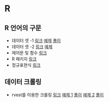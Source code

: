 # R

## R 언어의 구문

- 데이터 셋 -1 [링크](https://github.com/dj9308/R/blob/master/lecture/day1.R) [예제]([https://github.com/dj9308/R/blob/master/practice/190809/8%EC%9B%949%EC%9D%BC_1.docx](https://github.com/dj9308/R/blob/master/practice/190809/8월9일_1.docx)) [풀이](https://github.com/dj9308/R/blob/master/practice/190809/lab_01.R)
- 데이터 셋 -2 [링크](https://github.com/dj9308/R/blob/master/lecture/day2.R) [예제]()
- 제어문 및 함수 [링크](https://github.com/dj9308/R/blob/master/lecture/day3.R)
- R 패키지 [링크](https://github.com/dj9308/R/blob/master/lecture/day5.R)
- 정규표현식 [링크](https://github.com/dj9308/R/blob/master/lecture/day6.R)

## 데이터 크롤링

- rvest를 이용한 크롤링 [링크](https://github.com/dj9308/R/blob/master/lecture/day5.R) 
  [예제 1]([https://github.com/dj9308/R/blob/master/practice/190816/8%EC%9B%9416%EC%9D%BC.txt](https://github.com/dj9308/R/blob/master/practice/190816/8월16일.txt)) [풀이](https://github.com/dj9308/R/blob/master/practice/190816/movie2.R) 
  [예제 2]([https://github.com/dj9308/R/blob/master/practice/190816/8%EC%9B%9416%EC%9D%BC_2.docx](https://github.com/dj9308/R/blob/master/practice/190816/8월16일_2.docx)) [풀이]([https://github.com/dj9308/R/blob/master/practice/190816/8%EC%9B%9416%EC%9D%BC_2.docx](https://github.com/dj9308/R/blob/master/practice/190816/8월16일_2.docx))